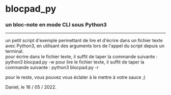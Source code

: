 # blocpad_py
### un bloc-note en mode CLI sous Python3
-----
un petit script d'exemple permettant de lire et d'écrire dans un fichier texte avec Python3, en utilisant des arguments lors de l'appel du script depuis un terminal.  
pour écrire dans le fichier texte, il suffit de taper la commande suivante :
    python3 blocpad.py -w
pour lire le fichier texte, il suffit de taper la commande suivante :
    python3 blocpad.py -r

pour le reste, vous pouvez vous éclater à le mettre à votre sauce ;)  

Daniel, le 16 / 05 / 2022.
